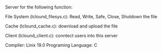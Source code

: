 Server for the following function: 


File System (lclound_filesys.c): Read, Write, Safe, Close, Shutdown the file 


Cache (lclound_cache.c): download and upload the file 


Client (lclound_client.c): conntect users into this server 

Compiler: Linix 19.0
Programing Language: C
